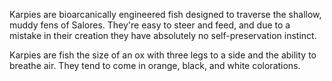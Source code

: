 Karpies are bioarcanically engineered fish designed to traverse the shallow, muddy fens of Salores. They're easy to steer and feed, and due to a mistake in their creation they have absolutely no self-preservation instinct.

Karpies are fish the size of an ox with three legs to a side and the ability to breathe air. They tend to come in orange, black, and white colorations.
